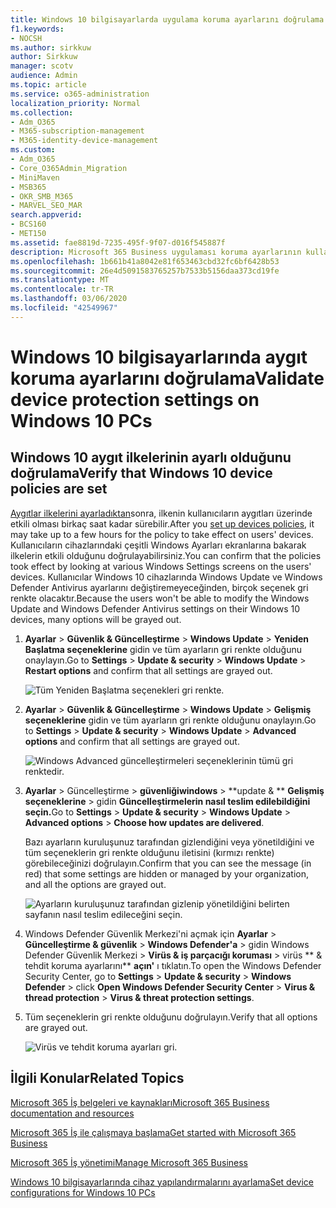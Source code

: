 ```yaml
---
title: Windows 10 bilgisayarlarda uygulama koruma ayarlarını doğrulama
f1.keywords:
- NOCSH
ms.author: sirkkuw
author: Sirkkuw
manager: scotv
audience: Admin
ms.topic: article
ms.service: o365-administration
localization_priority: Normal
ms.collection:
- Adm_O365
- M365-subscription-management
- M365-identity-device-management
ms.custom:
- Adm_O365
- Core_O365Admin_Migration
- MiniMaven
- MSB365
- OKR_SMB_M365
- MARVEL_SEO_MAR
search.appverid:
- BCS160
- MET150
ms.assetid: fae8819d-7235-495f-9f07-d016f545887f
description: Microsoft 365 Business uygulaması koruma ayarlarının kullanıcılarınızın Windows 10 aygıtlarında etkin olduğunu nasıl doğrulayabilirsiniz öğrenin.
ms.openlocfilehash: 1b661b41a8042e81f653463cbd32fc6bf6428b53
ms.sourcegitcommit: 26e4d5091583765257b7533b5156daa373cd19fe
ms.translationtype: MT
ms.contentlocale: tr-TR
ms.lasthandoff: 03/06/2020
ms.locfileid: "42549967"
---
```

# <a name="validate-device-protection-settings-on-windows-10-pcs"></a><span data-ttu-id="54aa4-103">Windows 10 bilgisayarlarında aygıt koruma ayarlarını doğrulama</span><span class="sxs-lookup"><span data-stu-id="54aa4-103">Validate device protection settings on Windows 10 PCs</span></span>

## <a name="verify-that-windows-10-device-policies-are-set"></a><span data-ttu-id="54aa4-104">Windows 10 aygıt ilkelerinin ayarlı olduğunu doğrulama</span><span class="sxs-lookup"><span data-stu-id="54aa4-104">Verify that Windows 10 device policies are set</span></span>

<span data-ttu-id="54aa4-105">[Aygıtlar ilkelerini ayarladıktan](protection-settings-for-windows-10-pcs.md)sonra, ilkenin kullanıcıların aygıtları üzerinde etkili olması birkaç saat kadar sürebilir.</span><span class="sxs-lookup"><span data-stu-id="54aa4-105">After you [set up devices policies](protection-settings-for-windows-10-pcs.md), it may take up to a few hours for the policy to take effect on users' devices.</span></span> <span data-ttu-id="54aa4-106">Kullanıcıların cihazlarındaki çeşitli Windows Ayarları ekranlarına bakarak ilkelerin etkili olduğunu doğrulayabilirsiniz.</span><span class="sxs-lookup"><span data-stu-id="54aa4-106">You can confirm that the policies took effect by looking at various Windows Settings screens on the users' devices.</span></span> <span data-ttu-id="54aa4-107">Kullanıcılar Windows 10 cihazlarında Windows Update ve Windows Defender Antivirus ayarlarını değiştiremeyeceğinden, birçok seçenek gri renkte olacaktır.</span><span class="sxs-lookup"><span data-stu-id="54aa4-107">Because the users won't be able to modify the Windows Update and Windows Defender Antivirus settings on their Windows 10 devices, many options will be grayed out.</span></span>
  
1. <span data-ttu-id="54aa4-108">**Ayarlar** \> **Güvenlik &amp; Güncelleştirme** \> **Windows Update** \> **Yeniden Başlatma seçeneklerine** gidin ve tüm ayarların gri renkte olduğunu onaylayın.</span><span class="sxs-lookup"><span data-stu-id="54aa4-108">Go to **Settings** \> **Update &amp; security** \> **Windows Update** \> **Restart options** and confirm that all settings are grayed out.</span></span> 
    
    ![Tüm Yeniden Başlatma seçenekleri gri renkte.](../media/31308da9-18b0-47c5-bbf6-d5fa6747c376.png)
  
2. <span data-ttu-id="54aa4-110">**Ayarlar** \> **Güvenlik &amp; Güncelleştirme** \> **Windows Update** \> **Gelişmiş seçeneklerine** gidin ve tüm ayarların gri renkte olduğunu onaylayın.</span><span class="sxs-lookup"><span data-stu-id="54aa4-110">Go to **Settings** \> **Update &amp; security** \> **Windows Update** \> **Advanced options** and confirm that all settings are grayed out.</span></span> 
    
    ![Windows Advanced güncelleştirmeleri seçeneklerinin tümü gri renktedir.](../media/049cf281-d503-4be9-898b-c0a3286c7fc2.png)
  
3. <span data-ttu-id="54aa4-112">**Ayarlar** \> Güncelleştirme \> **güvenliğiwindows** \> \*\*update &amp; \*\* **Gelişmiş seçeneklerine** \> gidin **Güncelleştirmelerin nasıl teslim edilebildiğini seçin.**</span><span class="sxs-lookup"><span data-stu-id="54aa4-112">Go to **Settings** \> **Update &amp; security** \> **Windows Update** \> **Advanced options** \> **Choose how updates are delivered**.</span></span>
    
    <span data-ttu-id="54aa4-113">Bazı ayarların kuruluşunuz tarafından gizlendiğini veya yönetildiğini ve tüm seçeneklerin gri renkte olduğunu iletisini (kırmızı renkte) görebileceğinizi doğrulayın.</span><span class="sxs-lookup"><span data-stu-id="54aa4-113">Confirm that you can see the message (in red) that some settings are hidden or managed by your organization, and all the options are grayed out.</span></span>
    
    ![Ayarların kuruluşunuz tarafından gizlenip yönetildiğini belirten sayfanın nasıl teslim edileceğini seçin.](../media/6b3e37c5-da41-4afd-9983-b4f406216b59.png)
  
4. <span data-ttu-id="54aa4-115">Windows Defender Güvenlik Merkezi'ni açmak için **Ayarlar** \> **Güncelleştirme &amp; güvenlik** \> **Windows Defender'a** \> gidin Windows Defender Güvenlik Merkezi \> **Virüs &amp; iş parçacığı koruması** \> virüs \*\* &amp; tehdit koruma ayarlarını\*\* **açın'** ı tıklatın.</span><span class="sxs-lookup"><span data-stu-id="54aa4-115">To open the Windows Defender Security Center, go to **Settings** \> **Update &amp; security** \> **Windows Defender** \> click **Open Windows Defender Security Center** \> **Virus &amp; thread protection** \> **Virus &amp; threat protection settings**.</span></span> 
    
5. <span data-ttu-id="54aa4-116">Tüm seçeneklerin gri renkte olduğunu doğrulayın.</span><span class="sxs-lookup"><span data-stu-id="54aa4-116">Verify that all options are grayed out.</span></span> 
    
    ![Virüs ve tehdit koruma ayarları gri.](../media/9ca68d40-a5d9-49d7-92a4-c581688b5926.png)
  
## <a name="related-topics"></a><span data-ttu-id="54aa4-118">İlgili Konular</span><span class="sxs-lookup"><span data-stu-id="54aa4-118">Related Topics</span></span>

[<span data-ttu-id="54aa4-119">Microsoft 365 İş belgeleri ve kaynakları</span><span class="sxs-lookup"><span data-stu-id="54aa4-119">Microsoft 365 Business documentation and resources</span></span>](https://go.microsoft.com/fwlink/p/?linkid=853701)
  
[<span data-ttu-id="54aa4-120">Microsoft 365 İş ile çalışmaya başlama</span><span class="sxs-lookup"><span data-stu-id="54aa4-120">Get started with Microsoft 365 Business</span></span>](microsoft-365-business-overview.md)
  
[<span data-ttu-id="54aa4-121">Microsoft 365 İş yönetimi</span><span class="sxs-lookup"><span data-stu-id="54aa4-121">Manage Microsoft 365 Business</span></span>](manage.md)
  
[<span data-ttu-id="54aa4-122">Windows 10 bilgisayarlarında cihaz yapılandırmalarını ayarlama</span><span class="sxs-lookup"><span data-stu-id="54aa4-122">Set device configurations for Windows 10 PCs</span></span>](protection-settings-for-windows-10-pcs.md)
  

